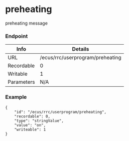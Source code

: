 # preheating

preheating message


### Endpoint

| Info  | Details |
| ------------- | ------------- |
| URL   | /ecus/rrc/userprogram/preheating   |
| Recordable   | 0   |
| Writable   | 1   |
| Parameters  | N/A  |

### Example
```
{
    "id": "/ecus/rrc/userprogram/preheating",
    "recordable": 0,
    "type": "stringValue",
    "value": "on",
    "writeable": 1
}
```
